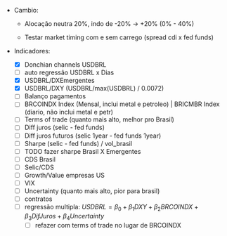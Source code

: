 - Cambio:
  - Alocação neutra 20%, indo de -20% -> +20% (0% - 40%)

  - Testar market timing com e sem carrego (spread cdi x fed funds)

- Indicadores:
  - [x] Donchian channels USDBRL
  - [ ] auto regressão USDBRL x Dias
  - [x] USDBRL/DXEmergentes
  - [x] USDBRL/DXY  (USDBRL/max(USDBRL) / 0.0072)
  - [ ] Balanço pagamentos
  - [ ] BRCOINDX Index (Mensal, inclui metal e petroleo) | BRICMBR Index (diario, não inclui metal e petr)
  - [ ] Terms of trade (quanto mais alto, melhor pro Brasil)
  - [ ] Diff juros (selic - fed funds)
  - [ ] Diff juros futuros (selic 1year - fed funds 1year)
  - [ ] Sharpe (selic - fed funds) / vol_brasil 
  - [ ] TODO fazer sharpe Brasil X Emergentes
  - [ ] CDS Brasil
  - [ ] Selic/CDS
  - [ ] Growth/Value empresas US
  - [ ] VIX
  - [ ] Uncertainty (quanto mais alto, pior para brasil)
  - [ ] contratos
  - [ ] regressão multipla: $USDBRL = \beta_0 + \beta_1DXY + \beta_2BRCOINDX + \beta_3DifJuros + \beta_4Uncertainty$
    - [ ] refazer com terms of trade no lugar de BRCOINDX